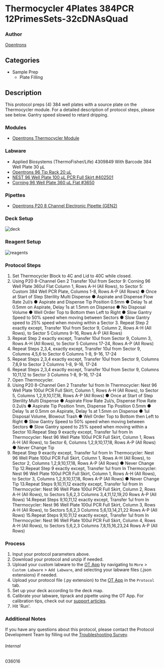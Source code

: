 # Thermocycler 4Plates 384PCR 12PrimesSets-32cDNAsQuad


### Author
[Opentrons](https://opentrons.com/)


## Categories
* Sample Prep
	* Plate Filling


## Description
This protocol preps (4) 384 well plates with a source plate on the Thermocycler module. For a detailed description of protocol steps, please see below. Gantry speed slowed to retard dripping.


### Modules
* [Opentrons Thermocycler Module](https://shop.opentrons.com/thermocycler-module-1/)


### Labware
* Applied Biosystems (ThermoFisher/Life) 4309849 With Barcode 384 Well Plate 30 µL 
* [Opentrons 96 Tip Rack 20 µL](https://shop.opentrons.com/collections/opentrons-tips/products/opentrons-10ul-tips)
* [NEST 96 Well Plate 100 µL PCR Full Skirt #402501](http://www.cell-nest.com/page94?_l=en&product_id=97&product_category=96)
* [Corning 96 Well Plate 360 µL Flat #3650](https://ecatalog.corning.com/life-sciences/b2c/US/en/Microplates/Assay-Microplates/96-Well-Microplates/Corning%C2%AE-96-well-Solid-Black-and-White-Polystyrene-Microplates/p/corning96WellSolidBlackAndWhitePolystyreneMicroplates)


### Pipettes
* [Opentrons P20 8 Channel Electronic Pipette (GEN2)](https://shop.opentrons.com/8-channel-electronic-pipette/)


### Deck Setup
![deck](https://opentrons-protocol-library-website.s3.amazonaws.com/custom-README-images/036016/Screen+Shot+2022-12-23+at+10.22.07+AM.png)


### Reagent Setup
![reagents](https://opentrons-protocol-library-website.s3.amazonaws.com/custom-README-images/036016/Screen+Shot+2022-12-23+at+10.23.26+AM.png)


### Protocol Steps
1. Set Thermocycler Block to 4C and Lid to 40C while closed.
2. Using P20 8-Channel Gen 2
Transfer 10ul from Sector 9: Corning 96 Well Plate 360ul Flat Column 1, Rows A-H (All Rows),
to Sector 5: Custom 384 Well PCR Plate, Columns 1-8, Rows A-P (All Rows) ● Once at Start of Step Sterility Multi Dispense
● Aspirate and Dispense Flow Rate 2ul/s
● Aspirate and Dispense Tip Position 0.5mm
● Delay 1s at 0.5mm on Aspirate, Delay 1s at 1.5mm on Dispense ● No Disposal Volume
● Well Order Top to Bottom then Left to Right
● Slow Gantry Speed to 50% speed when moving between Sectors ● Slow Gantry speed to 25% speed when moving within a Sector 3. Repeat Step 2 exactly except,
Transfer 10ul from Sector 9, Column 2, Rows A-H (All Rows), to Sector 5 Columns 9-16, Rows A-P (All Rows)
4. Repeat Step 2 exactly except,
Transfer 10ul from Sector 9, Column 3, Rows A-H (All Rows), to Sector 5 Columns 17-24, Rows A-P (All Rows)
5. Repeat Steps 2,3,4, exactly except,
Transfer 10ul from Sector 9, Columns 4,5,6 to Sector 6 Columns 1-8, 9-16, 17-24
6. Repeat Steps 2,3,4 exactly except,
Transfer 10ul from Sector 9, Columns 7,8,9 to Sector 2 Columns 1-8, 9-16, 17-24
7. Repeat Steps 2,3,4 exactly except,
Transfer 10ul from Sector 9, Columns 10,11,12 to Sector 3 Columns 1-8, 9-16, 17-24
8. Open Thermocycler.
9. Using P20 8-Channel Gen 2
Transfer 1ul from In Thermocycler: Nest 96 Well Plate 100ul PCR Full Skirt, Column 1, Rows A-H (All Rows), to
Sector 5, Columns 1,2,9,10,17,18, Rows A-P (All Rows)
● Once at Start of Step Sterility Multi Dispense
● Aspirate Flow Rate 2ul/s, Dispense Flow Rate 0.2ul/s
● Aspirate Tip Position 1mm, Dispense Tip Position 0.5mm ● Delay 1s at 0.5mm on Aspirate, Delay 1s at 1.5mm on Dispense ● 1ul Disposal Volume, Blowout Trash
● Well Order Top to Bottom then Left to Right
● Slow Gantry Speed to 50% speed when moving between Sectors ● Slow Gantry speed to 25% speed when moving within a Sector 10.Repeat Step 9 exactly except,
Transfer 1ul from In Thermocycler: Nest 96 Well Plate 100ul PCR Full Skirt, Column 1, Rows A-H (All Rows), to
Sector 6, Columns 1,2,9,10,17,18, Rows A-P (All Rows)
● Never Change Tip
11. Repeat Step 9 exactly except,
Transfer 1ul from In Thermocycler: Nest 96 Well Plate 100ul PCR Full Skirt, Column 1, Rows A-H (All Rows), to
Sector 2, Columns 1,2,9,10,17,18, Rows A-P (All Rows)
● Never Change Tip
12.Repeat Step 9 exactly except,
Transfer 1ul from In Thermocycler: Nest 96 Well Plate 100ul PCR Full Skirt, Column 1, Rows A-H (All Rows), to
Sector 3, Columns 1,2,9,10,17,18, Rows A-P (All Rows)
● Never Change Tip
13.Repeat Steps 9,10,11,12 exactly except,
Transfer 1ul from In Thermocycler: Nest 96 Well Plate 100ul PCR Full Skirt, Column 2, Rows A-H (All Rows), to
Sectors 5,6,2,3 Columns 3,4,11,12,19,20 Rows A-P (All Rows) 14.Repeat Steps 9,10,11,12 exactly except,
Transfer 1ul from In Thermocycler: Nest 96 Well Plate 100ul PCR Full Skirt, Column 3, Rows A-H (All Rows), to
Sectors 5,6,2,3 Columns 5,6,13,14,21,22 Rows A-P (All Rows) 15.Repeat Steps 9,10,11,12 exactly except,
Transfer 1ul from In Thermocycler: Nest 96 Well Plate 100ul PCR Full Skirt, Column 4, Rows A-H (All Rows), to
Sectors 5,6,2,3 Columns 7,8,15,16,23,24 Rows A-P (All Rows)


### Process
1. Input your protocol parameters above.
2. Download your protocol and unzip if needed.
3. Upload your custom labware to the [OT App](https://opentrons.com/ot-app) by navigating to `More` > `Custom Labware` > `Add Labware`, and selecting your labware files (.json extensions) if needed.
4. Upload your protocol file (.py extension) to the [OT App](https://opentrons.com/ot-app) in the `Protocol` tab.
5. Set up your deck according to the deck map.
6. Calibrate your labware, tiprack and pipette using the OT App. For calibration tips, check out our [support articles](https://support.opentrons.com/en/collections/1559720-guide-for-getting-started-with-the-ot-2).
7. Hit 'Run'.



### Additional Notes
If you have any questions about this protocol, please contact the Protocol Development Team by filling out the [Troubleshooting Survey](https://protocol-troubleshooting.paperform.co/).


###### Internal
036016
